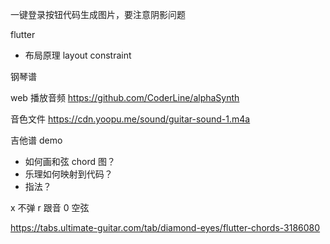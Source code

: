 一键登录按钮代码生成图片，要注意阴影问题

flutter
- 布局原理 layout constraint

钢琴谱

web 播放音频
https://github.com/CoderLine/alphaSynth

音色文件
https://cdn.yoopu.me/sound/guitar-sound-1.m4a

吉他谱 demo
- 如何画和弦 chord 图？
- 乐理如何映射到代码？
- 指法？

x 不弹
r 跟音
0 空弦

https://tabs.ultimate-guitar.com/tab/diamond-eyes/flutter-chords-3186080